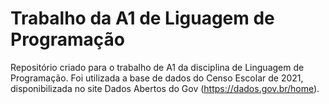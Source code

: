 # Trabalho da A1 de Liguagem de Programação
Repositório criado para o trabalho de A1 da disciplina de Linguagem de Programação.
Foi utilizada a base de dados do Censo Escolar de 2021, disponibilizada no site Dados Abertos do Gov (<https://dados.gov.br/home>).
